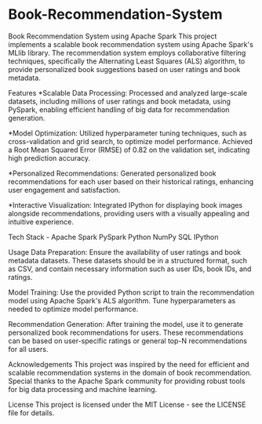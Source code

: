 # Book-Recommendation-System

Book Recommendation System using Apache Spark
This project implements a scalable book recommendation system using Apache Spark's MLlib library. The recommendation system employs collaborative filtering techniques, specifically the Alternating Least Squares (ALS) algorithm, to provide personalized book suggestions based on user ratings and book metadata.

Features
*Scalable Data Processing: Processed and analyzed large-scale datasets, including millions of user ratings and book metadata, using PySpark, enabling efficient handling of big data for recommendation generation.

*Model Optimization: Utilized hyperparameter tuning techniques, such as cross-validation and grid search, to optimize model performance. Achieved a Root Mean Squared Error (RMSE) of 0.82 on the validation set, indicating high prediction accuracy.

*Personalized Recommendations: Generated personalized book recommendations for each user based on their historical ratings, enhancing user engagement and satisfaction.

*Interactive Visualization: Integrated IPython for displaying book images alongside recommendations, providing users with a visually appealing and intuitive experience.

Tech Stack - 
Apache Spark
PySpark
Python
NumPy
SQL
IPython

Usage
Data Preparation: Ensure the availability of user ratings and book metadata datasets. These datasets should be in a structured format, such as CSV, and contain necessary information such as user IDs, book IDs, and ratings.

Model Training: Use the provided Python script to train the recommendation model using Apache Spark's ALS algorithm. Tune hyperparameters as needed to optimize model performance.

Recommendation Generation: After training the model, use it to generate personalized book recommendations for users. These recommendations can be based on user-specific ratings or general top-N recommendations for all users.

Acknowledgements
This project was inspired by the need for efficient and scalable recommendation systems in the domain of book recommendation. Special thanks to the Apache Spark community for providing robust tools for big data processing and machine learning.

License
This project is licensed under the MIT License - see the LICENSE file for details.

